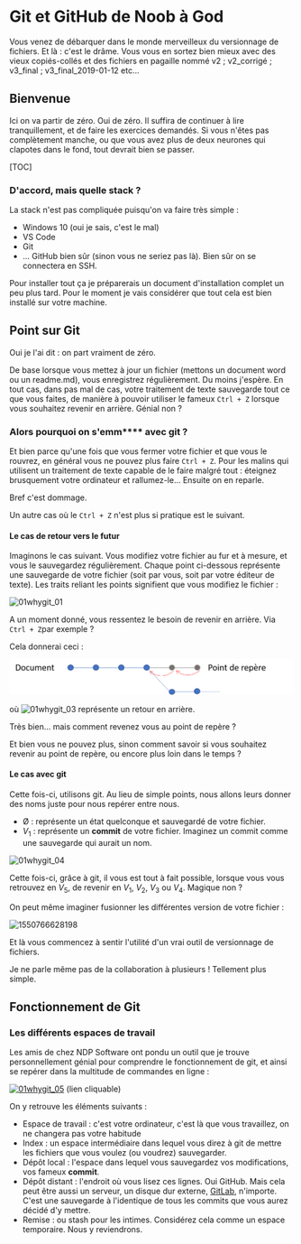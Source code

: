 # Git et GitHub de Noob à God

Vous venez de débarquer dans le monde merveilleux du versionnage de fichiers. Et là : c'est le drâme. Vous vous en sortez bien mieux avec des vieux copiés-collés et des fichiers en pagaille nommé v2 ; v2_corrigé ; v3_final ; v3_final_2019-01-12 etc...

## Bienvenue <a id="Bienvenu"></a>

Ici on va partir de zéro. Oui de zéro. Il suffira de continuer à lire tranquillement, et de faire les exercices demandés. Si vous n'êtes pas complètement manche, ou que vous avez plus de deux neurones qui clapotes dans le fond, tout devrait bien se passer.



[TOC]



### D'accord, mais quelle stack ? <a id="stack"></a>

La stack n'est pas compliquée puisqu'on va faire très simple : 

- Windows 10 (oui je sais, c'est le mal)
- VS Code
- Git
- ... GitHub bien sûr (sinon vous ne seriez pas là). Bien sûr on se connectera en SSH.

Pour installer tout ça je préparerais un document d'installation complet un peu plus tard. Pour le moment je vais considérer que tout cela est bien installé sur votre machine.

## Point sur Git

Oui je l'ai dit : on part vraiment de zéro.

De base lorsque vous mettez à jour un fichier (mettons un document word ou un readme.md), vous enregistrez régulièrement. Du moins j'espère. En tout cas, dans pas mal de cas, votre traitement de texte sauvegarde tout ce que vous faites, de manière à pouvoir utiliser le fameux `Ctrl + Z` lorsque vous souhaitez revenir en arrière. Génial non ?

### Alors pourquoi on s'emm\*\*\*\* avec git ?

Et bien parce qu'une fois que vous fermer votre fichier et que vous le rouvrez, en général vous ne pouvez plus faire `Ctrl + Z`. Pour les malins qui utilisent un traitement de texte capable de le faire malgré tout : éteignez brusquement votre ordinateur et rallumez-le... Ensuite on en reparle.

Bref c'est dommage. 

Un autre cas où le `Ctrl + Z` n'est plus si pratique est le suivant.

#### Le cas de retour vers le futur

Imaginons le cas suivant. Vous modifiez votre fichier au fur et à mesure, et vous le sauvegardez régulièrement. Chaque point ci-dessous représente une sauvegarde de votre fichier (soit par vous, soit par votre éditeur de texte). Les traits reliant les points signifient que vous modifiez le fichier : 

![01whygit_01](D:\ADN\Formation\Git\pictures\01whygit_01.png)

A un moment donné, vous ressentez le besoin de revenir en arrière. Via `Ctrl + Z`par exemple ?

Cela donnerai ceci : 

![01whygit_02](.\pictures\01whygit_02.png)

où ![01whygit_03](D:\ADN\Formation\Git\pictures\01whygit_03.png) représente un retour en arrière.



Très bien... mais comment revenez vous au point de repère ?

Et bien vous ne pouvez plus, sinon comment savoir si vous souhaitez revenir au point de repère, ou encore plus loin dans le temps ?



#### Le cas avec git

Cette fois-ci, utilisons git. Au lieu de simple points, nous allons leurs donner des noms juste pour nous repérer entre nous.

- Ø : représente un état quelconque et sauvegardé de votre fichier.
- $V_{1}$ : représente un **commit** de votre fichier. Imaginez un commit comme une sauvegarde qui aurait un nom.

![01whygit_04](D:\ADN\Formation\Git\pictures\01whygit_04.png)

Cette fois-ci, grâce à git, il vous est tout à fait possible, lorsque vous vous retrouvez en $V_{5}$, de revenir en $V_{1}$, $V_{2}$, $V_{3}$ ou $V_{4}$.  Magique non ?



On peut même imaginer fusionner les différentes version de votre fichier : 

![1550766628198](C:\Users\Nicolas\AppData\Roaming\Typora\typora-user-images\1550766628198.png)

Et là vous commencez à sentir l'utilité d'un vrai outil de versionnage de fichiers.

Je ne parle même pas de la collaboration à plusieurs ! Tellement plus simple.



## Fonctionnement de Git

### Les différents espaces de travail

Les amis de chez NDP Software ont pondu un outil que je trouve personnellement génial pour comprendre le fonctionnement de git, et ainsi se repérer dans la multitude de commandes en ligne : 

<span style="text-align: centered;"><a href="http://ndpsoftware.com">![01whygit_05](D:\ADN\Formation\Git\pictures\01whygit_05.png)</a> </span> (lien cliquable)



On y retrouve les éléments suivants : 

- Espace de travail : c'est votre ordinateur, c'est là que vous travaillez, on ne changera pas votre habitude
- Index : un espace intermédiaire dans lequel vous direz à git de mettre les fichiers que vous voulez (ou voudrez) sauvegarder.
- Dépôt local : l'espace dans lequel vous sauvegardez vos modifications, vos fameux **commit**.
- Dépôt distant : l'endroit où vous lisez ces lignes. Oui GitHub. Mais cela peut être aussi un serveur, un disque dur externe, [GitLab](gitlab.com), n'importe. C'est une sauvegarde à l'identique de tous les commits que vous aurez décidé d'y mettre.
- Remise : ou stash pour les intimes. Considérez cela comme un espace temporaire. Nous y reviendrons.






